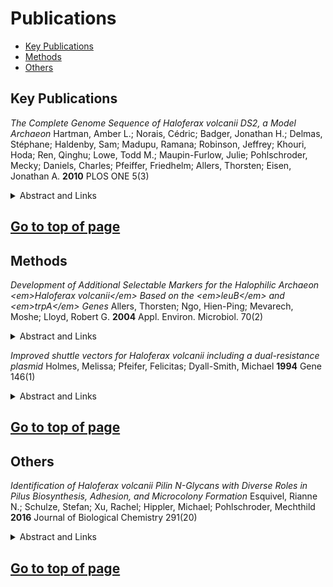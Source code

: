 # Publications [ ](# )

 * [Key Publications](#key_publications)
 * [Methods](#methods)
 * [Others](#others)

## Key Publications

*The Complete Genome Sequence of Haloferax volcanii DS2, a Model Archaeon*
Hartman, Amber L.; Norais, Cédric; Badger, Jonathan H.; Delmas, Stéphane; Haldenby, Sam; Madupu, Ramana; Robinson, Jeffrey; Khouri, Hoda; Ren, Qinghu; Lowe, Todd M.; Maupin-Furlow, Julie; Pohlschroder, Mecky; Daniels, Charles; Pfeiffer, Friedhelm; Allers, Thorsten; Eisen, Jonathan A.
**2010**
PLOS ONE 5(3)
<details>
<summary>Abstract and Links</summary>
[Link to Publication](https://doi.org/10.1371/journal.pone.0009605)
[Citation](https://github.com/halophiles/halowiki/publications/Key_Publications/Hatman2010PlosOne.ris)
Background Haloferax volcanii is an easily culturable moderate halophile that grows on simple defined media, is readily transformable, and has a relatively stable genome. This, in combination with its biochemical and genetic tractability, has made Hfx. volcanii a key model organism, not only for the study of halophilicity, but also for archaeal biology in general.  Methodology/Principal Findings We report here the sequencing and analysis of the genome of Hfx. volcanii DS2, the type strain of this species. The genome contains a main 2.848 Mb chromosome, three smaller chromosomes pHV1, 3, 4 (85, 438, 636 kb, respectively) and the pHV2 plasmid (6.4 kb).  Conclusions/Significance The completed genome sequence, presented here, provides an invaluable tool for further in vivo and in vitro studies of Hfx. volcanii.
</details>

[Go to top of page](# )
----
## Methods

*Development of Additional Selectable Markers for the Halophilic Archaeon &lt;em&gt;Haloferax volcanii&lt;/em&gt; Based on the &lt;em&gt;leuB&lt;/em&gt; and &lt;em&gt;trpA&lt;/em&gt; Genes*
Allers, Thorsten; Ngo, Hien-Ping; Mevarech, Moshe; Lloyd, Robert G.
**2004**
Appl. Environ. Microbiol. 70(2)
<details>
<summary>Abstract and Links</summary>
[Link to Publication](http://aem.asm.org/content/70/2/943.abstract)
[Citation](https://github.com/halophiles/halowiki/publications/Methods/Allers2003JBact.ris)
Since most archaea are extremophilic and difficult to cultivate, our current knowledge of their biology is confined largely to comparative genomics and biochemistry. Haloferax volcanii offers great promise as a model organism for archaeal genetics, but until now there has been a lack of a wide variety of selectable markers for this organism. We describe here isolation of H. volcanii leuB and trpA genes encoding 3-isopropylmalate dehydrogenase and tryptophan synthase, respectively, and development of these genes as a positive selection system. ΔleuB and ΔtrpA mutants were constructed in a variety of genetic backgrounds and were shown to be auxotrophic for leucine and tryptophan, respectively. We constructed both integrative and replicative plasmids carrying the leuB or trpA gene under control of a constitutive promoter. The use of these selectable markers in deletion of the lhr gene of H. volcanii is described.
</details>

*Improved shuttle vectors for Haloferax volcanii including a dual-resistance plasmid*
Holmes, Melissa; Pfeifer, Felicitas; Dyall-Smith, Michael
**1994**
Gene 146(1)
<details>
<summary>Abstract and Links</summary>
[Link to Publication](http://www.sciencedirect.com/science/article/pii/0378111994908443)
[Citation](https://github.com/halophiles/halowiki/publications/Methods/Homes1994Gene.ris)
Two new Haloferax-Escherichia shuttle vectors are described, pMDS20 and pMLH3. These vectors contain the E. coli ColE1 plasmid ori region and ampicillin-resistance(ApR)-conferring bla gene, and the Haloferax pHK2 replicon region and novobiocin-resistance (NbR)-encoding gyrB gene, enabling maintenance and selection in both hosts. Plasmid pMLH3 has, in addition, a H. volcanii mevinolin-resistance (MvR) determinant and restriction sites allowing insertional inactivation of either marker, to facilitate the identification of Haloferax transformants harbouring cloned sequences. Sequencing of gyrA, within the NbR determinant, and the pHK2 ori region has been completed so the complete sequence of both pMDS20 and pMLH3 is now known.
</details>

[Go to top of page](# )
----
## Others

*Identification of Haloferax volcanii Pilin N-Glycans with Diverse Roles in Pilus Biosynthesis, Adhesion, and Microcolony Formation*
Esquivel, Rianne N.; Schulze, Stefan; Xu, Rachel; Hippler, Michael; Pohlschroder, Mechthild
**2016**
Journal of Biological Chemistry 291(20)
<details>
<summary>Abstract and Links</summary>
[Link to Publication](http://www.jbc.org/content/291/20/10602.abstract)
[Citation](https://github.com/halophiles/halowiki/publications/Others/Esquivel2016JBiolChem.ris)
N-Glycosylation is a post-translational modification common to all three domains of life. In many archaea, the oligosacharyltransferase (AglB)-dependent N-glycosylation of flagellins is required for flagella assembly. However, whether N-glycosylation is required for the assembly and/or function of the structurally related archaeal type IV pili is unknown. Here, we show that of six Haloferax volcanii adhesion pilins, PilA1 and PilA2, the most abundant pilins in pili of wild-type and ΔaglB strains, are modified under planktonic conditions in an AglB-dependent manner by the same pentasaccharide detected on H. volcanii flagellins. However, unlike wild-type cells, which have surfaces decorated with discrete pili and form a dispersed layer of cells on a plastic surface, ΔaglB cells have thick pili bundles and form microcolonies. Moreover, expressing PilA1, PilA2, or PilA6 in ΔpilA[1–6]ΔaglB stimulates microcolony formation compared with their expression in ΔpilA[1–6]. Conversely, expressing PilA3 or PilA4 in ΔpilA[1–6] cells results in strong surface adhesion, but not microcolony formation, and neither pilin stimulates surface adhesion in ΔpilA[1–6]ΔaglB cells. Although PilA4 assembles into pili in the ΔpilA[1–6]ΔaglB cells, these pili are, unlike wild-type pili, curled, perhaps rendering them non-functional. To our knowledge, this is the first demonstration of a differential effect of glycosylation on pilus assembly and function of paralogous pilins. The growth of wild-type cells in low salt media, a condition that decreases AglB glycosylation, also stimulates microcolony formation and inhibits motility, supporting our hypothesis that N-glycosylation plays an important role in regulating the transition between planktonic to sessile cell states as a response to stress.
</details>

[Go to top of page](# )
----
